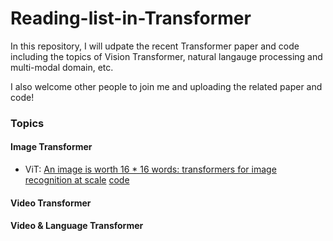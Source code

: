 # Reading-list-in-Transformer

In this repository, I will udpate the recent Transformer paper and code including the topics of Vision Transformer, natural langauge processing and multi-modal domain, etc.  

I also welcome other people to join me and uploading the related paper and code!



### Topics
#### Image Transformer
- ViT: [An image is worth 16 * 16 words: transformers for image recognition at scale](https://arxiv.org/pdf/2010.11929.pdf) [code](https://github.com/rwightman/pytorch-image-models)


#### Video Transformer


#### Video & Language Transformer

